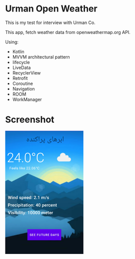 # Urman Open Weather

This is my test for interview with Urman Co.

This app, fetch weather data from openweathermap.org API.

Using:
- Kotlin
- MVVM architectural pattern
- lifecycle
- LiveData
- RecyclerView
- Retrofit
- Coroutine
- Navigation
- ROOM
- WorkManager

# Screenshot

<img src="screenshots/1.jpg" width="250"/>